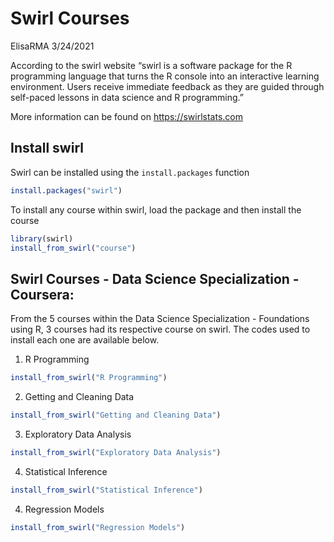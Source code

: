 Swirl Courses
================
ElisaRMA
3/24/2021

According to the swirl website “swirl is a software package for the R
programming language that turns the R console into an interactive
learning environment. Users receive immediate feedback as they are
guided through self-paced lessons in data science and R programming.”

More information can be found on <https://swirlstats.com>

## Install swirl

Swirl can be installed using the `install.packages` function

``` r
install.packages("swirl")
```

To install any course within swirl, load the package and then install
the course

``` r
library(swirl)
install_from_swirl("course")
```

## Swirl Courses - Data Science Specialization - Coursera:

From the 5 courses within the Data Science Specialization - Foundations
using R, 3 courses had its respective course on swirl. The codes used to
install each one are available below.

1.  R Programming

``` r
install_from_swirl("R Programming")
```

2.  Getting and Cleaning Data

``` r
install_from_swirl("Getting and Cleaning Data")
```

3.  Exploratory Data Analysis

``` r
install_from_swirl("Exploratory Data Analysis")
```

4.  Statistical Inference

``` r
install_from_swirl("Statistical Inference")
```

4.  Regression Models

``` r
install_from_swirl("Regression Models")
```
